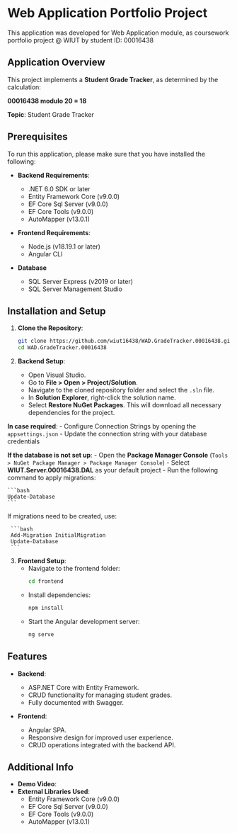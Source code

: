 # Web Application Portfolio Project

This application was developed for Web Application module, as coursework portfolio project @ WIUT by student ID: 00016438

## Application Overview

This project implements a **Student Grade Tracker**, as determined by the calculation:

**00016438 modulo 20 = 18**

**Topic**: Student Grade Tracker

## Prerequisites

To run this application, please make sure that you have installed the following:

- **Backend Requirements**:
  - .NET 6.0 SDK or later
  - Entity Framework Core (v9.0.0)
  - EF Core Sql Server (v9.0.0)
  - EF Core Tools (v9.0.0)
  - AutoMapper (v13.0.1)

- **Frontend Requirements**:
  - Node.js (v18.19.1 or later)
  - Angular CLI

- **Database**
  - SQL Server Express (v2019 or later)
  - SQL Server Management Studio

## Installation and Setup

1. **Clone the Repository**:

   ```bash
   git clone https://github.com/wiut16438/WAD.GradeTracker.00016438.git
   cd WAD.GradeTracker.00016438
   ```

2. **Backend Setup**:
    - Open Visual Studio.
    - Go to **File > Open > Project/Solution**.
    - Navigate to the cloned repository folder and select the `.sln` file.
    - In **Solution Explorer**, right-click the solution name.
    - Select **Restore NuGet Packages**. This will download all necessary dependencies for the project.
  
  **In case required**:
    - Configure Connection Strings by opening the `appsettings.json`
    - Update the connection string with your database credentials
  
  **If the database is not set up**:
    - Open the **Package Manager Console** (`Tools > NuGet Package Manager > Package Manager Console`)
    - Select **WIUT.Server.00016438.DAL** as your default project
    - Run the following command to apply migrations:

    ```bash
    Update-Database
    ```

   If migrations need to be created, use:
   
     ```bash
     Add-Migration InitialMigration
     Update-Database
     ```

3. **Frontend Setup**:
   - Navigate to the frontend folder:
     ```bash
     cd frontend
     ```
   - Install dependencies:
     ```bash
     npm install
     ```
   - Start the Angular development server:
     ```bash
     ng serve
     ```

## Features

- **Backend**:
  - ASP.NET Core with Entity Framework.
  - CRUD functionality for managing student grades.
  - Fully documented with Swagger.

- **Frontend**:
  - Angular SPA.
  - Responsive design for improved user experience.
  - CRUD operations integrated with the backend API.


## Additional Info

- **Demo Video**: 
- **External Libraries Used**:
  - Entity Framework Core (v9.0.0)
  - EF Core Sql Server (v9.0.0)
  - EF Core Tools (v9.0.0)
  - AutoMapper (v13.0.1)
